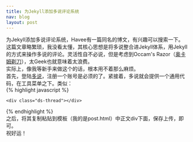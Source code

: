 ```yaml
---
title: 为Jekyll添加多说评论系统
nav: blog
layout: post
---
```

为Jekyll添加多说评论系统，Havee有一篇同名的博文，有兴趣可以搜索一下。  
这篇文章略繁琐，我没看太懂，其核心思想是将多说整合进Jekyll体系，用Jekyll的方式来操作多说的评论。灵活性自不必说，但是考虑到Occam's Razor（[奥卡姆剃刀](http://zh.wikipedia.org/zh/%E5%A5%A5%E5%8D%A1%E5%A7%86%E5%89%83%E5%88%80)），太Geek也就意味着太浪费。  
实际上，像我等新手来做这个的话，根本用不着那么麻烦。  
首先，登陆[多说](http://duoshuo.com/)，注册一个账号是必须的了。紧接着，多说就会提供一个通用代码，在工具菜单之下。类似：  
{% highlight javascript %}
<!-- Duoshuo Comment BEGIN -->  
	<div class="ds-thread"></div>  
<script type="text/javascript">  
var duoshuoQuery = {short_name:"yourshortnamehere"};  
	(function() {  
		var ds = document.createElement('script');  
		ds.type = 'text/javascript';ds.async = true;  
		ds.src = 'http://static.duoshuo.com/embed.js';  
		ds.charset = 'UTF-8';  
		(document.getElementsByTagName('head')[0]  
 		|| document.getElementsByTagName('body')[0]).appendChild(ds);  
	})();  
	</script>  
<!-- Duoshuo Comment END -->
{% endhighlight %}  
之后，将其复制粘贴到模板（我的是post.html）中正文div下面，保存上传，即可。  
祝好运！